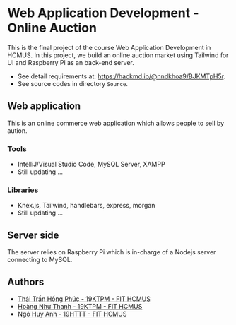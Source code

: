 # Web Application Development - Online Auction
This is the final project of the course Web Application Development in HCMUS. In this project, we build an online auction market using Tailwind for UI and Raspberry Pi as an back-end server.

- See detail requirements at: https://hackmd.io/@nndkhoa9/BJKMTpH5r.
- See source codes in directory `Source`.

## Web application
This is an online commerce web application which allows people to sell by aution.

### Tools

- IntelliJ/Visual Studio Code, MySQL Server, XAMPP
- Still updating ...

### Libraries

- Knex.js, Tailwind, handlebars, express, morgan
- Still updating ...

## Server side

The server relies on Raspberry Pi which is in-charge of a Nodejs server connecting to MySQL.

## Authors
- [Thái Trần Hồng Phúc - 19KTPM - FIT HCMUS](https://github.com/thanhhoang4869)
- [Hoàng Như Thanh - 19KTPM - FIT HCMUS](https://github.com/phucthaii1820)
- [Ngô Huy Anh - 19HTTT - FIT HCMUS](https://github.com/tristanhuyanhngo)

